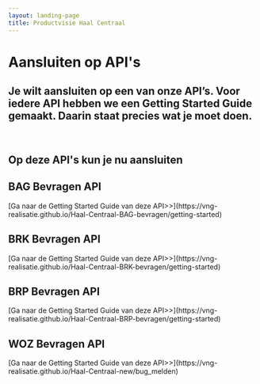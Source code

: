 ```yaml
---
layout: landing-page
title: Productvisie Haal Centraal
---
```


# Aansluiten op API's
## Je wilt aansluiten op een van onze API’s. Voor iedere API hebben we een Getting Started Guide gemaakt. Daarin staat precies wat je moet doen.

&nbsp;
## Op deze API's kun je nu aansluiten 

<div class="row">
  <div class="col">
    <div class="card no-border">
      <div class="card-body">
        <h2 class="card-title">BAG Bevragen API</h2>
        <p class="card-text">
        [Ga naar de Getting Started Guide van deze API>>](https://vng-realisatie.github.io/Haal-Centraal-BAG-bevragen/getting-started)
        </p>
      </div>
    </div>
  </div>
  <div class="col">
    <div class="card no-border">
      <div class="card-body">
        <h2 class="card-title">BRK Bevragen API</h2>
        <p class="card-text"> [Ga naar de Getting Started Guide van deze API>>](https://vng-realisatie.github.io/Haal-Centraal-BRK-bevragen/getting-started)        </p>
      </div>
    </div>
  </div>
  <div class="col">
    <div class="card no-border">
      <div class="card-body">
        <h2 class="card-title">BRP Bevragen API</h2>
        <p class="card-text">[Ga naar de Getting Started Guide van deze API>>](https://vng-realisatie.github.io/Haal-Centraal-BRP-bevragen/getting-started)
        </p>
        </div>
    </div>
  </div>
  <div class="col">
    <div class="card no-border">
      <div class="card-body">
        <h2 class="card-title">WOZ Bevragen API</h2>
        <p class="card-text"> [Ga naar de Getting Started Guide van deze API>>](https://vng-realisatie.github.io/Haal-Centraal-new/bug_melden)        </p>
      </div>
    </div>
  </div>
</div>
<br>

